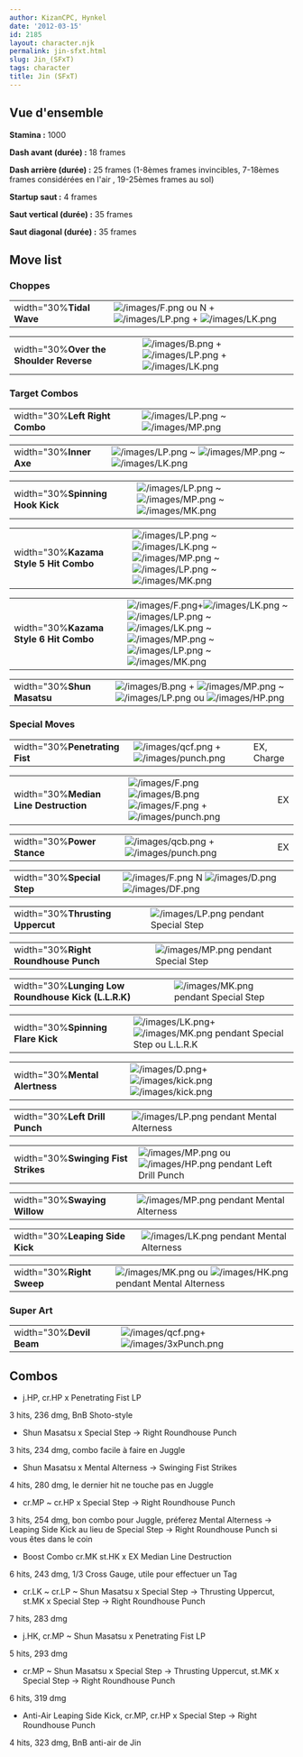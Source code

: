 ```yaml
---
author: KizanCPC, Hynkel
date: '2012-03-15'
id: 2185
layout: character.njk
permalink: jin-sfxt.html
slug: Jin_(SFxT)
tags: character
title: Jin (SFxT)
---
```


## Vue d'ensemble

**Stamina :** 1000

**Dash avant (durée) :** 18 frames

**Dash arrière (durée) :** 25 frames (1-8èmes frames invincibles,
7-18èmes frames considérées en l'air , 19-25èmes frames au sol)

**Startup saut :** 4 frames

**Saut vertical (durée) :** 35 frames

**Saut diagonal (durée) :** 35 frames

## Move list

### Choppes

|                          |                                                                                                                      |
|--------------------------|----------------------------------------------------------------------------------------------------------------------|
| width="30%**Tidal Wave** | ![](/images/F.png "/images/F.png") ou N +![](/images/LP.png "/images/LP.png") + ![](/images/LK.png "/images/LK.png") |

|                                         |                                                                                                                 |
|-----------------------------------------|-----------------------------------------------------------------------------------------------------------------|
| width="30%**Over the Shoulder Reverse** | ![](/images/B.png "/images/B.png") +![](/images/LP.png "/images/LP.png") + ![](/images/LK.png "/images/LK.png") |

### Target Combos

|                                |                                                                              |
|--------------------------------|------------------------------------------------------------------------------|
| width="30%**Left Right Combo** | ![](/images/LP.png "/images/LP.png") \~ ![](/images/MP.png "/images/MP.png") |

|                         |                                                                                                                      |
|-------------------------|----------------------------------------------------------------------------------------------------------------------|
| width="30%**Inner Axe** | ![](/images/LP.png "/images/LP.png") \~ ![](/images/MP.png "/images/MP.png") \~ ![](/images/LK.png "/images/LK.png") |

|                                  |                                                                                                                      |
|----------------------------------|----------------------------------------------------------------------------------------------------------------------|
| width="30%**Spinning Hook Kick** | ![](/images/LP.png "/images/LP.png") \~ ![](/images/MP.png "/images/MP.png") \~ ![](/images/MK.png "/images/MK.png") |

|                                        |                                                                                                                                                                                                      |
|----------------------------------------|------------------------------------------------------------------------------------------------------------------------------------------------------------------------------------------------------|
| width="30%**Kazama Style 5 Hit Combo** | ![](/images/LP.png "/images/LP.png") \~ ![](/images/LK.png "/images/LK.png") \~ ![](/images/MP.png "/images/MP.png") \~ ![](/images/LP.png "/images/LP.png") \~ ![](/images/MK.png "/images/MK.png") |

|                                        |                                                                                                                                                                                                                                                                                 |
|----------------------------------------|---------------------------------------------------------------------------------------------------------------------------------------------------------------------------------------------------------------------------------------------------------------------------------|
| width="30%**Kazama Style 6 Hit Combo** | ![](/images/F.png "/images/F.png")+![](/images/LK.png "/images/LK.png") \~ ![](/images/LP.png "/images/LP.png") \~ ![](/images/LK.png "/images/LK.png") \~ ![](/images/MP.png "/images/MP.png") \~ ![](/images/LP.png "/images/LP.png") \~ ![](/images/MK.png "/images/MK.png") |

|                            |                                                                                                                                                           |
|----------------------------|-----------------------------------------------------------------------------------------------------------------------------------------------------------|
| width="30%**Shun Masatsu** | ![](/images/B.png "/images/B.png") + ![](/images/MP.png "/images/MP.png") \~ ![](/images/LP.png "/images/LP.png") ou ![](/images/HP.png "/images/HP.png") |

### Special Moves

|                                |                                                                                     |            |
|--------------------------------|-------------------------------------------------------------------------------------|------------|
| width="30%**Penetrating Fist** | ![](/images/qcf.png "/images/qcf.png") + ![](/images/punch.png "/images/punch.png") | EX, Charge |

|                                       |                                                                                                                                                     |     |
|---------------------------------------|-----------------------------------------------------------------------------------------------------------------------------------------------------|-----|
| width="30%**Median Line Destruction** | ![](/images/F.png "/images/F.png")![](/images/B.png "/images/B.png")![](/images/F.png "/images/F.png") + ![](/images/punch.png "/images/punch.png") | EX  |

|                            |                                                                                     |     |
|----------------------------|-------------------------------------------------------------------------------------|-----|
| width="30%**Power Stance** | ![](/images/qcb.png "/images/qcb.png") + ![](/images/punch.png "/images/punch.png") | EX  |

|                            |                                                                                                              |
|----------------------------|--------------------------------------------------------------------------------------------------------------|
| width="30%**Special Step** | ![](/images/F.png "/images/F.png") N ![](/images/D.png "/images/D.png") ![](/images/DF.png "/images/DF.png") |

|                                  |                                                           |
|----------------------------------|-----------------------------------------------------------|
| width="30%**Thrusting Uppercut** | ![](/images/LP.png "/images/LP.png") pendant Special Step |

|                                      |                                                           |
|--------------------------------------|-----------------------------------------------------------|
| width="30%**Right Roundhouse Punch** | ![](/images/MP.png "/images/MP.png") pendant Special Step |

|                                                     |                                                           |
|-----------------------------------------------------|-----------------------------------------------------------|
| width="30%**Lunging Low Roundhouse Kick (L.L.R.K)** | ![](/images/MK.png "/images/MK.png") pendant Special Step |

|                                   |                                                                                                           |
|-----------------------------------|-----------------------------------------------------------------------------------------------------------|
| width="30%**Spinning Flare Kick** | ![](/images/LK.png "/images/LK.png")+![](/images/MK.png "/images/MK.png") pendant Special Step ou L.L.R.K |

|                                |                                                                                                                      |
|--------------------------------|----------------------------------------------------------------------------------------------------------------------|
| width="30%**Mental Alertness** | ![](/images/D.png "/images/D.png")+ ![](/images/kick.png "/images/kick.png")![](/images/kick.png "/images/kick.png") |

|                                |                                                               |
|--------------------------------|---------------------------------------------------------------|
| width="30%**Left Drill Punch** | ![](/images/LP.png "/images/LP.png") pendant Mental Alterness |

|                                     |                                                                                                       |
|-------------------------------------|-------------------------------------------------------------------------------------------------------|
| width="30%**Swinging Fist Strikes** | ![](/images/MP.png "/images/MP.png") ou ![](/images/HP.png "/images/HP.png") pendant Left Drill Punch |

|                              |                                                               |
|------------------------------|---------------------------------------------------------------|
| width="30%**Swaying Willow** | ![](/images/MP.png "/images/MP.png") pendant Mental Alterness |

|                                 |                                                               |
|---------------------------------|---------------------------------------------------------------|
| width="30%**Leaping Side Kick** | ![](/images/LK.png "/images/LK.png") pendant Mental Alterness |

|                           |                                                                                                       |
|---------------------------|-------------------------------------------------------------------------------------------------------|
| width="30%**Right Sweep** | ![](/images/MK.png "/images/MK.png") ou ![](/images/HK.png "/images/HK.png") pendant Mental Alterness |

### Super Art

|                          |                                                                                       |
|--------------------------|---------------------------------------------------------------------------------------|
| width="30%**Devil Beam** | ![](/images/qcf.png "/images/qcf.png")+![](/images/3xPunch.png "/images/3xPunch.png") |

## Combos

- j.HP, cr.HP x Penetrating Fist LP

3 hits, 236 dmg, BnB Shoto-style

- Shun Masatsu x Special Step -\> Right Roundhouse Punch

3 hits, 234 dmg, combo facile à faire en Juggle

- Shun Masatsu x Mental Alterness -\> Swinging Fist Strikes

4 hits, 280 dmg, le dernier hit ne touche pas en Juggle

- cr.MP \~ cr.HP x Special Step -\> Right Roundhouse Punch

3 hits, 254 dmg, bon combo pour Juggle, préferez Mental Alterness -\>
Leaping Side Kick au lieu de Special Step -\> Right Roundhouse Punch si
vous êtes dans le coin

- Boost Combo cr.MK st.HK x EX Median Line Destruction

6 hits, 243 dmg, 1/3 Cross Gauge, utile pour effectuer un Tag

- cr.LK \~ cr.LP \~ Shun Masatsu x Special Step -\> Thrusting Uppercut,
  st.MK x Special Step -\> Right Roundhouse Punch

7 hits, 283 dmg

- j.HK, cr.MP \~ Shun Masatsu x Penetrating Fist LP

5 hits, 293 dmg

- cr.MP \~ Shun Masatsu x Special Step -\> Thrusting Uppercut, st.MK x
  Special Step -\> Right Roundhouse Punch

6 hits, 319 dmg

- Anti-Air Leaping Side Kick, cr.MP, cr.HP x Special Step -\> Right
  Roundhouse Punch

4 hits, 323 dmg, BnB anti-air de Jin
